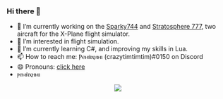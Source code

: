 ### Hi there 👋

- 🔭 I’m currently working on the [Sparky744](https://github.com/mSparks43/747-400) and [Stratosphere 777](https://github.com/Stratosphere-Studios/777-300ER), two aircraft for the X-Plane flight simulator.
- 👀 I’m interested in flight simulation.
- 🌱 I’m currently learning C#, and improving my skills in Lua.
- 📫 How to reach me: Ⲣⲉⲙⲛ̀ⲭⲏⲙⲓ (crazytimtimtim)#0150 on Discord
- 😄 Pronouns: [click here](https://bit.ly/2ZoPA60)
- ⲣⲉⲙⲛ̀ⲭⲏⲙⲓ

<p align="center">
  <a href="https://github.com/crazytimtimtim">
    <img align="center" src="https://github-readme-stats.vercel.app/api?username=crazytimtimtim&show_icons=true&theme=tokyonight&border_radius=10" />
  </a>
</p>

